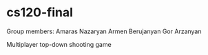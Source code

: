 # cs120-final
Group members:
Amaras Nazaryan
Armen Berujanyan
Gor Arzanyan

Multiplayer top-down shooting game

